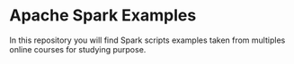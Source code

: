 # Apache Spark Examples

In this repository you will find Spark scripts examples taken from multiples online courses for studying purpose.
